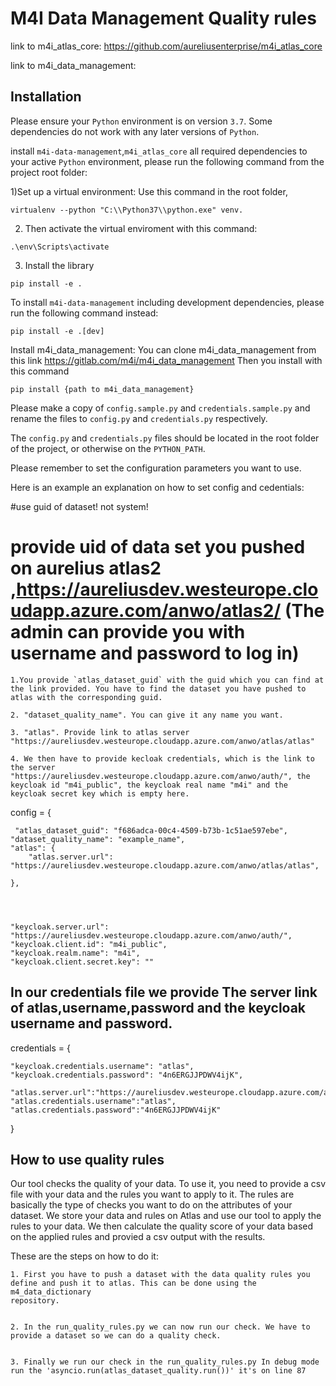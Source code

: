 # M4I Data Management Quality rules

link to m4i_atlas_core: https://github.com/aureliusenterprise/m4i_atlas_core

link to m4i_data_management: 

## Installation

Please ensure your `Python` environment is on version `3.7`. Some dependencies do not work with any later versions of `Python`.

install `m4i-data-management`,`m4i_atlas_core` all required dependencies to your active `Python` environment, please run the following command from the project root folder:

1)Set up a virtual environment: Use this command in the root folder,
```
virtualenv --python "C:\\Python37\\python.exe" venv.
```

2) Then activate the virtual enviroment with this command: 
```
.\env\Scripts\activate  
```

3) Install the library
```
pip install -e .
```

To install `m4i-data-management` including development dependencies, please run the following command instead:

```
pip install -e .[dev]

```
 Install m4i_data_management:
 You can clone m4i_data_management from this link https://gitlab.com/m4i/m4i_data_management
 Then you install with this command
 ```
 pip install {path to m4i_data_management}
 ```


Please make a copy of `config.sample.py` and `credentials.sample.py` and rename the files to `config.py` and `credentials.py` respectively.

The `config.py` and `credentials.py` files should be located in the root folder of the project, or otherwise on the `PYTHON_PATH`.

Please remember to set the configuration parameters you want to use.

Here is an example an explanation on how to set config and cedentials:

#use guid of dataset! not system!

# provide uid of data set you pushed on aurelius atlas2 ,https://aureliusdev.westeurope.cloudapp.azure.com/anwo/atlas2/ (The admin can provide you with username and password to log in)
    1.You provide `atlas_dataset_guid` with the guid which you can find at the link provided. You have to find the dataset you have pushed to atlas with the corresponding guid.

    2. "dataset_quality_name". You can give it any name you want.

    3. "atlas". Provide link to atlas server "https://aureliusdev.westeurope.cloudapp.azure.com/anwo/atlas/atlas"

    4. We then have to provide kecloak credentials, which is the link to the server  "https://aureliusdev.westeurope.cloudapp.azure.com/anwo/auth/", the keycloak id "m4i_public", the keycloak real name "m4i" and the keycloak secret key which is empty here.

config = {


     "atlas_dataset_guid": "f686adca-00c4-4509-b73b-1c51ae597ebe",
    "dataset_quality_name": "example_name",
    "atlas": {
        "atlas.server.url": "https://aureliusdev.westeurope.cloudapp.azure.com/anwo/atlas/atlas",
    
    },




    "keycloak.server.url": "https://aureliusdev.westeurope.cloudapp.azure.com/anwo/auth/",
    "keycloak.client.id": "m4i_public",
    "keycloak.realm.name": "m4i",
    "keycloak.client.secret.key": ""


## In our credentials file we provide The server link of atlas,username,password and the keycloak username and password.

credentials = {
    
    "keycloak.credentials.username": "atlas",
    "keycloak.credentials.password": "4n6ERGJJPDWV4ijK",
     "atlas.server.url":"https://aureliusdev.westeurope.cloudapp.azure.com/anwo/atlas/atlas", 
    "atlas.credentials.username":"atlas",
    "atlas.credentials.password":"4n6ERGJJPDWV4ijK"
}


## How to use quality rules

Our tool checks the quality of your data. To use it, you need to provide a csv file with your data and the rules you want to apply to it. The rules are basically the type of checks you want to do on the attributes of your dataset. We store your data and rules on Atlas and use our tool to apply the rules to your data. We then calculate the quality score of your data based on the applied rules and provied a csv output with the results.

These are the steps on how to do it:
    
    1. First you have to push a dataset with the data quality rules you define and push it to atlas. This can be done using the m4_data_dictionary
    repository. 

    
    2. In the run_quality_rules.py we can now run our check. We have to provide a dataset so we can do a quality check.

    
    3. Finally we run our check in the run_quality_rules.py In debug mode run the 'asyncio.run(atlas_dataset_quality.run())' it's on line 87



